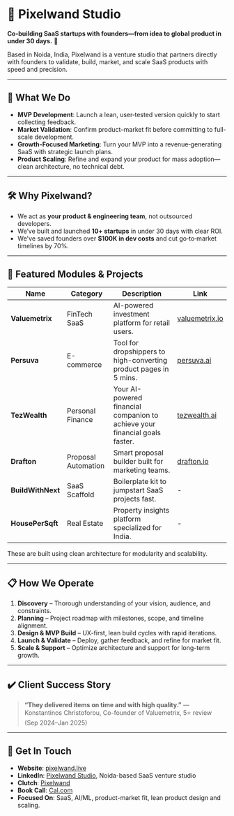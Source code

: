 
# 🎨 Pixelwand Studio

**Co‑building SaaS startups with founders—from idea to global product in under 30 days.** 🚀

Based in Noida, India, Pixelwand is a venture studio that partners directly with founders to validate, build, market, and scale SaaS products with speed and precision.

---

## 🚀 What We Do

* **MVP Development**: Launch a lean, user‑tested version quickly to start collecting feedback.
* **Market Validation**: Confirm product–market fit before committing to full-scale development.
* **Growth-Focused Marketing**: Turn your MVP into a revenue‑generating SaaS with strategic launch plans.
* **Product Scaling**: Refine and expand your product for mass adoption—clean architecture, no technical debt.

---

## 🛠️ Why Pixelwand?

* We act as **your product & engineering team**, not outsourced developers.
* We’ve built and launched **10+ startups** in under 30 days with clear ROI.
* We've saved founders over **\$100K in dev costs** and cut go‑to‑market timelines by 70%.

---

## 🧠 Featured Modules & Projects

| Name              | Category            | Description                                       |Link |
| ----------------- | ------------------- | ------------------------------------------------- |-------
| **Valuemetrix**   | FinTech SaaS        | AI-powered investment platform for retail users.  |[valuemetrix.io](https://www.valuemetrix.io/) |
| **Persuva**       | E-commerce | Tool for dropshippers to high-converting product pages in 5 mins. |  [persuva.ai](https://persuva.ai/) |
| **TezWealth**  | Personal Finance         | Your AI-powered financial companion to achieve your financial goals faster. | [tezwealth.ai](https://www.tezwealth.ai/) |
| **Drafton**  | Proposal Automation         | Smart proposal builder built for marketing teams. | [drafton.io](https://www.drafton.io/) |
| **BuildWithNext** | SaaS Scaffold       | Boilerplate kit to jumpstart SaaS projects fast.  | - |
| **HousePerSqft** | Real Estate       | Property insights platform specialized for India. | - |

These are built using clean architecture for modularity and scalability.

---

## 📋 How We Operate

1. **Discovery** – Thorough understanding of your vision, audience, and constraints.
2. **Planning** – Project roadmap with milestones, scope, and timeline alignment.
3. **Design & MVP Build** – UX-first, lean build cycles with rapid iterations.
4. **Launch & Validate** – Deploy, gather feedback, and refine for market fit.
5. **Scale & Support** – Optimize architecture and support for long-term growth.

---

## ✔️ Client Success Story

> **“They delivered items on time and with high quality.”**
> — Konstantinos Christoforou, Co-founder of Valuemetrix, 5⭐ review (Sep 2024–Jan 2025)

---

## 🌟 Get In Touch

* **Website**: [pixelwand.live](pixelwand.live)
* **LinkedIn**: [Pixelwand Studio](https://www.linkedin.com/company/pixelwand), Noida-based SaaS venture studio
* **Clutch**: [Pixelwand](https://clutch.co/profile/pixelwand)
* **Book Call**: [Cal.com](https://cal.com/pixelwand/demo)
* **Focused On**: SaaS, AI/ML, product-market fit, lean product design and scaling.
